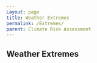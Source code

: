 ```yaml
---
Layout: page
title: Weather Extremes
permalink: /Extremes/
parent: Climate Risk Assessment
---
```


## Weather Extremes